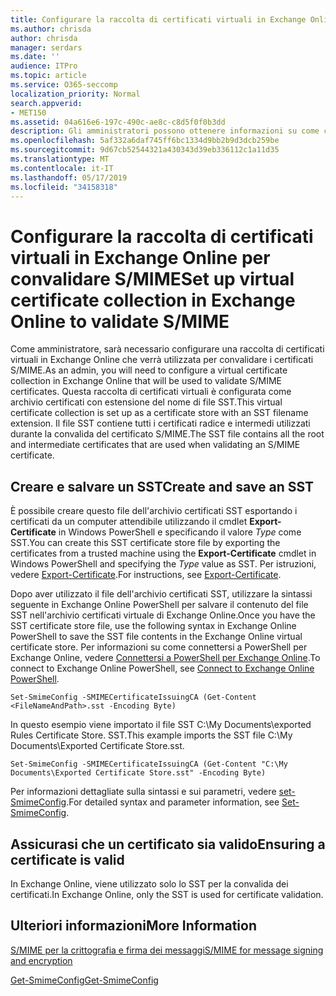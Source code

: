 ```yaml
---
title: Configurare la raccolta di certificati virtuali in Exchange Online per convalidare S/MIME
ms.author: chrisda
author: chrisda
manager: serdars
ms.date: ''
audience: ITPro
ms.topic: article
ms.service: O365-seccomp
localization_priority: Normal
search.appverid:
- MET150
ms.assetid: 04a616e6-197c-490c-ae8c-c8d5f0f0b3dd
description: Gli amministratori possono ottenere informazioni su come creare una raccolta di certificati virtuali che verrà utilizzata per convalidare i certificati S/MIME in Exchange Online.
ms.openlocfilehash: 5af332a6daf745ff6bc1334d9bb2b9d3dcb259be
ms.sourcegitcommit: 9d67cb52544321a430343d39eb336112c1a11d35
ms.translationtype: MT
ms.contentlocale: it-IT
ms.lasthandoff: 05/17/2019
ms.locfileid: "34158318"
---
```

# <a name="set-up-virtual-certificate-collection-in-exchange-online-to-validate-smime"></a><span data-ttu-id="db151-103">Configurare la raccolta di certificati virtuali in Exchange Online per convalidare S/MIME</span><span class="sxs-lookup"><span data-stu-id="db151-103">Set up virtual certificate collection in Exchange Online to validate S/MIME</span></span>

<span data-ttu-id="db151-104">Come amministratore, sarà necessario configurare una raccolta di certificati virtuali in Exchange Online che verrà utilizzata per convalidare i certificati S/MIME.</span><span class="sxs-lookup"><span data-stu-id="db151-104">As an admin, you will need to configure a virtual certificate collection in Exchange Online that will be used to validate S/MIME certificates.</span></span> <span data-ttu-id="db151-105">Questa raccolta di certificati virtuali è configurata come archivio certificati con estensione del nome di file SST.</span><span class="sxs-lookup"><span data-stu-id="db151-105">This virtual certificate collection is set up as a certificate store with an SST filename extension.</span></span> <span data-ttu-id="db151-106">Il file SST contiene tutti i certificati radice e intermedi utilizzati durante la convalida del certificato S/MIME.</span><span class="sxs-lookup"><span data-stu-id="db151-106">The SST file contains all the root and intermediate certificates that are used when validating an S/MIME certificate.</span></span>

## <a name="create-and-save-an-sst"></a><span data-ttu-id="db151-107">Creare e salvare un SST</span><span class="sxs-lookup"><span data-stu-id="db151-107">Create and save an SST</span></span>

<span data-ttu-id="db151-108">È possibile creare questo file dell'archivio certificati SST esportando i certificati da un computer attendibile utilizzando il cmdlet **Export-Certificate** in Windows PowerShell e specificando il valore _Type_ come SST.</span><span class="sxs-lookup"><span data-stu-id="db151-108">You can create this SST certificate store file by exporting the certificates from a trusted machine using the **Export-Certificate** cmdlet in Windows PowerShell and specifying the _Type_ value as SST.</span></span> <span data-ttu-id="db151-109">Per istruzioni, vedere [Export-Certificate](https://docs.microsoft.com/powershell/module/pkiclient/export-certificate).</span><span class="sxs-lookup"><span data-stu-id="db151-109">For instructions, see [Export-Certificate](https://docs.microsoft.com/powershell/module/pkiclient/export-certificate).</span></span>

<span data-ttu-id="db151-110">Dopo aver utilizzato il file dell'archivio certificati SST, utilizzare la sintassi seguente in Exchange Online PowerShell per salvare il contenuto del file SST nell'archivio certificati virtuale di Exchange Online.</span><span class="sxs-lookup"><span data-stu-id="db151-110">Once you have the SST certificate store file, use the following syntax in Exchange Online PowerShell to save the SST file contents in the Exchange Online virtual certificate store.</span></span> <span data-ttu-id="db151-111">Per informazioni su come connettersi a PowerShell per Exchange Online, vedere [Connettersi a PowerShell per Exchange Online](https://go.microsoft.com/fwlink/p/?linkid=396554).</span><span class="sxs-lookup"><span data-stu-id="db151-111">To connect to Exchange Online PowerShell, see [Connect to Exchange Online PowerShell](https://go.microsoft.com/fwlink/p/?linkid=396554).</span></span>

```
Set-SmimeConfig -SMIMECertificateIssuingCA (Get-Content <FileNameAndPath>.sst -Encoding Byte)
```

<span data-ttu-id="db151-112">In questo esempio viene importato il file SST C:\My Documents\exported Rules Certificate Store. SST.</span><span class="sxs-lookup"><span data-stu-id="db151-112">This example imports the SST file C:\My Documents\Exported Certificate Store.sst.</span></span>

```
Set-SmimeConfig -SMIMECertificateIssuingCA (Get-Content "C:\My Documents\Exported Certificate Store.sst" -Encoding Byte)
```

<span data-ttu-id="db151-113">Per informazioni dettagliate sulla sintassi e sui parametri, vedere [set-SmimeConfig](https://docs.microsoft.com/en-us/powershell/module/exchange/encryption-and-certificates/set-smimeconfig).</span><span class="sxs-lookup"><span data-stu-id="db151-113">For detailed syntax and parameter information, see [Set-SmimeConfig](https://docs.microsoft.com/en-us/powershell/module/exchange/encryption-and-certificates/set-smimeconfig).</span></span>

## <a name="ensuring-a-certificate-is-valid"></a><span data-ttu-id="db151-114">Assicurasi che un certificato sia valido</span><span class="sxs-lookup"><span data-stu-id="db151-114">Ensuring a certificate is valid</span></span>

<span data-ttu-id="db151-115">In Exchange Online, viene utilizzato solo lo SST per la convalida dei certificati.</span><span class="sxs-lookup"><span data-stu-id="db151-115">In Exchange Online, only the SST is used for certificate validation.</span></span>

## <a name="more-information"></a><span data-ttu-id="db151-116">Ulteriori informazioni</span><span class="sxs-lookup"><span data-stu-id="db151-116">More Information</span></span>

[<span data-ttu-id="db151-117">S/MIME per la crittografia e firma dei messaggi</span><span class="sxs-lookup"><span data-stu-id="db151-117">S/MIME for message signing and encryption</span></span>](s-mime-for-message-signing-and-encryption.md)

[<span data-ttu-id="db151-118">Get-SmimeConfig</span><span class="sxs-lookup"><span data-stu-id="db151-118">Get-SmimeConfig</span></span>](http://technet.microsoft.com/library/4b29fa89-0840-4fe9-8885-019fcef2e02b.aspx)
